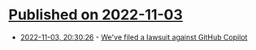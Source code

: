 # [Published on 2022-11-03](index.md)

* [2022-11-03, 20:30:26](https://news.ycombinator.com/item?id=33457063) - [We've filed a lawsuit against GitHub Copilot](https://githubcopilotlitigation.com/)
